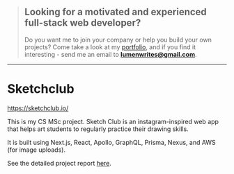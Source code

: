> ## Looking for a motivated and experienced full-stack web developer?
> Do you want me to join your company or help you build your own projects?
> Come take a look at my [portfolio](https://lumenwrites.dev/), and if you find it interesting - send me an email to **lumenwrites@gmail.com**.

---

# Sketchclub
https://sketchclub.io/

This is my CS MSc project. Sketch Club is an instagram-inspired web app that helps art students to regularly practice their drawing skills.

It is built using Next.js, React, Apollo, GraphQL, Prisma, Nexus, and AWS (for image uploads).

See the detailed project report [here](https://lumenwrites.dev/files/Sketch%20Club%20Project%20Report.pdf).
